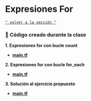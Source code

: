 # Expresiones For 

[`^ volver a la sección ^`](../)
### :page_facing_up: **Código creado durante la clase**

**1. Expresiones for con bucle count**
- [**main.tf**](./count/main.tf)

**2. Expresiones for con bucle for_each**
- [**main.tf**](./foreach/main.tf)

**3. Solución al ejercicio propuesto**
- [**main.tf**](./solucion-ejercicio/main.tf)
